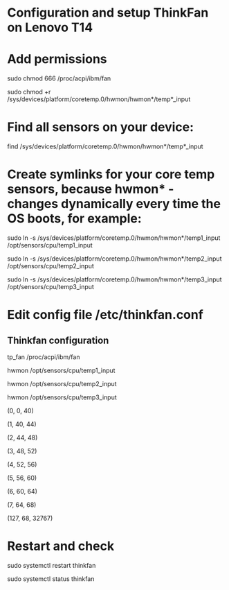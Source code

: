 # Configuration and setup ThinkFan on Lenovo T14
# Add permissions
sudo chmod 666 /proc/acpi/ibm/fan

sudo chmod +r /sys/devices/platform/coretemp.0/hwmon/hwmon*/temp*_input

# Find all sensors on your device:
find /sys/devices/platform/coretemp.0/hwmon/hwmon*/temp*_input

# Create symlinks for your core temp sensors, because hwmon* - changes dynamically every time the OS boots, for example:

sudo ln -s /sys/devices/platform/coretemp.0/hwmon/hwmon*/temp1_input /opt/sensors/cpu/temp1_input

sudo ln -s /sys/devices/platform/coretemp.0/hwmon/hwmon*/temp2_input /opt/sensors/cpu/temp2_input

sudo ln -s /sys/devices/platform/coretemp.0/hwmon/hwmon*/temp3_input /opt/sensors/cpu/temp3_input

# Edit config file /etc/thinkfan.conf

## Thinkfan configuration
tp_fan /proc/acpi/ibm/fan

hwmon /opt/sensors/cpu/temp1_input

hwmon /opt/sensors/cpu/temp2_input

hwmon /opt/sensors/cpu/temp3_input

(0, 0, 40)

(1, 40, 44)

(2, 44, 48)

(3, 48, 52)

(4, 52, 56)

(5, 56, 60)

(6, 60, 64)

(7, 64, 68)

(127, 68, 32767)

# Restart and check 
sudo systemctl restart thinkfan

sudo systemctl status thinkfan

